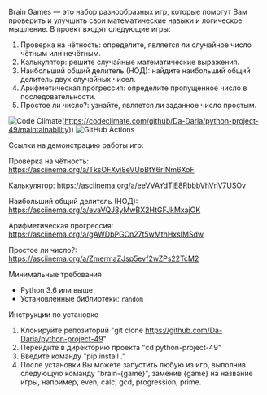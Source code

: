 Brain Games — это набор разнообразных игр, которые помогут Вам проверить и улучшить свои математические навыки и логическое мышление.
В проект входят следующие игры:
1. Проверка на чётность: определите, является ли случайное число чётным или нечётным.
2. Калькулятор: решите случайные математические выражения.
3. Наибольший общий делитель (НОД): найдите наибольший общий делитель двух случайных чисел.
4. Арифметическая прогрессия: определите пропущенное число в последовательности.
5. Простое ли число?: узнайте, является ли заданное число простым.

![Code Climate](https://api.codeclimate.com/v1/badges/f6aa62929981c1c9f080/maintainability)(https://codeclimate.com/github/Da-Daria/python-project-49/maintainability))
![GitHub Actions](https://github.com/Da-Daria/python-project-49/actions)

Ссылки на демонстрацию работы игр:

Проверка на чётность: https://asciinema.org/a/TksOFXyi8eVUpBtY6rINm6XoF

Калькулятор: https://asciinema.org/a/eeVVAYdTjE8RbbbVhVnV7USOv

Наибольший общий делитель (НОД): https://asciinema.org/a/evaVQJ8yMwBX2HtGFJkMxajOK

Арифметическая прогрессия: https://asciinema.org/a/gAWDbPGCn27t5wMthHxsIMSdw

Простое ли число?: https://asciinema.org/a/ZmermaZJsp5evf2wZPs22TcM2

Минимальные требования
- Python 3.6 или выше
- Установленные библиотеки: `random`

Инструкции по установке
1. Клонируйте репозиторий "git clone https://github.com/Da-Daria/python-project-49"
2. Перейдите в директорию проекта "cd python-project-49"
3. Введите команду "pip install ."
4. После установки Вы можете запустить любую из игр, выполнив следующую команду "brain-{game}", заменив {game} на название игры, например, even, calc, gcd, progression, prime.


